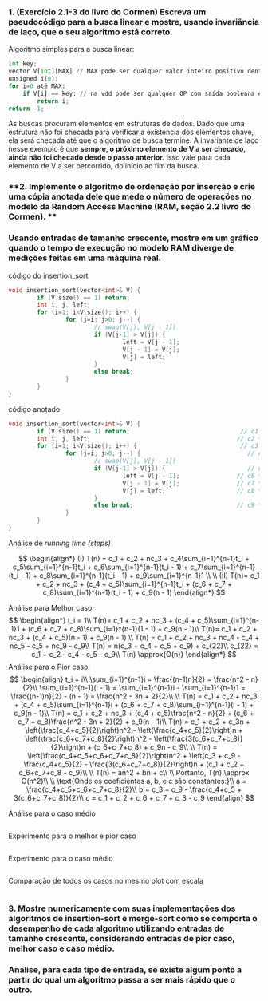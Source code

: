 ### **1. (Exercício 2.1-3 do livro do Cormen) Escreva um pseudocódigo para a busca linear e mostre, usando invariância de laço,  que o seu algoritmo está correto.**

 Algoritmo simples para a busca linear:

```python
int key;
vector V[int][MAX] // MAX pode ser qualquer valor inteiro positivo dentro dos limites de memória da máquina
unsigned i(0);
for i=0 até MAX:
    if V[i] == key: // na vdd pode ser qualquer OP com saída booleana envolvendo V[i] e key
        return i;
return -1;
```

As buscas procuram elementos em estruturas de dados. Dado que uma estrutura não foi checada para verificar a existencia dos elementos chave, ela será checada até que o algoritmo de busca termine.
A invariante de laço nesse exemplo é que **sempre, o próximo elemento de V a ser checado, ainda não foi checado desde o passo anterior.** Isso vale para cada elemento de V a ser percorrido, do início ao fim da busca.

### **2. Implemente o algoritmo de ordenação por inserção e crie uma cópia  anotada dele que mede o número de operações no modelo da Random Access  Machine (RAM, seção 2.2 livro do Cormen). **

### **Usando entradas de tamanho  crescente, mostre em um gráfico quando o tempo de execução no modelo RAM diverge de medições feitas em uma máquina real.**

código do insertion_sort

```cpp
void insertion_sort(vector<int>& V) {
        if (V.size() == 1) return;
        int i, j, left;
        for (i=1; i<V.size(); i++) {
                for (j=i; j>0; j--) {
                	    // swap(V[j], V[j - 1])
                        if (V[j-1] > V[j]) {
                                left = V[j - 1];
                                V[j - 1] = V[j];
                                V[j] = left;
                        }
                        else break;
                }
        }
}
```

código anotado

```cpp
void insertion_sort(vector<int>& V) {
        if (V.size() == 1) return;								 // c1 * 1
        int i, j, left;										    // c2 * 1
        for (i=1; i<V.size(); i++) {						     // c3 * n
                for (j=i; j>0; j--) {                              // c4 * sum(1, n-1, ti)
                	    // swap(V[j], V[j - 1])                   
                        if (V[j-1] > V[j]) {                       // c5 * sum(1, n-1, ti)
                                left = V[j - 1];				// c6 * sum(1, n-1, ti - 1)
                                V[j - 1] = V[j];				// c7 * sum(1, n-1, ti - 1)
                                V[j] = left;					// c8 * sum(1, n-1, ti - 1)
                        }
                        else break;								// c9 * sum(1, n-1, 1)
                }
        }
}
```

Análise de _running time_ _(steps)_

$$
\begin{align*}
(I) T(n) = c_1 + c_2 + nc_3 + c_4\sum_{i=1}^{n-1}t_i + c_5\sum_{i=1}^{n-1}t_i + c_6\sum_{i=1}^{n-1}(t_i - 1) + c_7\sum_{i=1}^{n-1}(t_i - 1) + c_8\sum_{i=1}^{n-1}(t_i - 1) + c_9\sum_{i=1}^{n-1}1 \\
\\
(II) T(n)= c_1 + c_2 + nc_3 + (c_4 + c_5)\sum_{i=1}^{n-1}t_i + (c_6 + c_7 + c_8)\sum_{i=1}^{n-1}(t_i - 1) + c_9(n - 1)
\end{align*}
$$


Análise para Melhor caso:
$$
\begin{align*}
t_i = 1\\
T(n)= c_1 + c_2 + nc_3 + (c_4 + c_5)\sum_{i=1}^{n-1}1 + (c_6 + c_7 + c_8)\sum_{i=1}^{n-1}(1 - 1) + c_9(n - 1)\\
T(n)= c_1 + c_2 + nc_3 + (c_4 + c_5)(n - 1) + c_9(n - 1) \\
T(n) = c_1 + c_2 + nc_3 + nc_4 - c_4 + nc_5 - c_5 + nc_9 - c_9\\
T(n) = n(c_3 + c_4 + c_5 + c_9) + c_{22}\\
c_{22} = c_1 + c_2 - c_4 - c_5 - c_9\\
T(n) \approx{O(n)}
\end{align*}
$$
Análise para o Pior caso:
$$
\begin{align}
t_i = i\\
\sum_{i=1}^{n-1}i = \frac{(n-1)n}{2} = \frac{n^2 - n}{2}\\
\sum_{i=1}^{n-1}(i - 1) = \sum_{i=1}^{n-1}i - \sum_{i=1}^{n-1}1 = \frac{(n-1)n}{2} - (n - 1) = \frac{n^2 - 3n + 2}{2}\\
\\
T(n) = c_1 + c_2 + nc_3 + (c_4 + c_5)\sum_{i=1}^{n-1}i + (c_6 + c_7 + c_8)\sum_{i=1}^{n-1}(i - 1) + c_9(n - 1)\\
T(n) = c_1 + c_2 + nc_3 + (c_4 + c_5)\frac{n^2 - n}{2} + (c_6 + c_7 + c_8)\frac{n^2 - 3n + 2}{2} + c_9(n - 1)\\
T(n) = c_1 + c_2 + c_3n + \left(\frac{c_4+c_5}{2}\right)n^2 - \left(\frac{c_4+c_5}{2}\right)n + \left(\frac{c_6+c_7+c_8}{2}\right)n^2 - \left(\frac{3(c_6+c_7+c_8)}{2}\right)n + (c_6+c_7+c_8) + c_9n - c_9\\
\\
T(n) = \left(\frac{c_4+c_5+c_6+c_7+c_8}{2}\right)n^2 + \left(c_3 + c_9 - \frac{c_4+c_5}{2} - \frac{3(c_6+c_7+c_8)}{2}\right)n + (c_1 + c_2 + c_6+c_7+c_8 - c_9)\\
\\
T(n) = an^2 + bn + c\\
\\
Portanto, T(n) \approx O(n^2)\\
\\
\text{Onde os coeficientes a, b, e c são constantes:}\\
a = \frac{c_4+c_5+c_6+c_7+c_8}{2}\\
b = c_3 + c_9 - \frac{c_4+c_5 + 3(c_6+c_7+c_8)}{2}\\
c = c_1 + c_2 + c_6 + c_7 + c_8 - c_9
\end{align}
$$


Análise para o caso médio

```
```

Experimento para o melhor e pior caso

```
```

Experimento para o caso médio

```
```

Comparação de todos os casos no mesmo plot com escala

```
```



### **3. Mostre numericamente com suas implementações dos algoritmos de  insertion-sort e merge-sort como se comporta o desempenho de cada  algoritmo utilizando entradas de tamanho crescente, considerando  entradas de pior caso, melhor caso e caso médio.**

### **Análise, para cada tipo de entrada, se existe algum ponto a partir do qual um algoritmo passa a ser mais rápido que o outro.**

```
```

